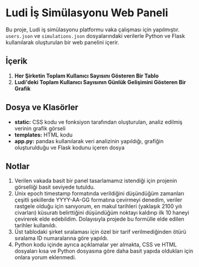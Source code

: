 # Ludi İş Simülasyonu Web Paneli

Bu proje, Ludi iş simülasyonu platformu vaka çalışması için yapılmıştır. `users.json` ve `simulations.json` dosyalarındaki verilerle Python ve Flask kullanılarak oluşturulan bir web panelini içerir.

## İçerik
1. **Her Şirketin Toplam Kullanıcı Sayısını Gösteren Bir Tablo**
2. **Ludi'deki Toplam Kullanıcı Sayısının Günlük Gelişimini Gösteren Bir Grafik**

## Dosya ve Klasörler
- **static:** CSS kodu ve fonksiyon tarafından oluşturulan, analiz edilmiş verinin grafik görseli
- **templates:** HTML kodu
- **app.py:** pandas kullanılarak veri analizinin yapıldığı, grafiğin oluşturulduğu ve Flask kodunu içeren dosya

## Notlar
1. Verilen vakada basit bir panel tasarlamamız istendiği için projenin görselliği basit seviyede tutuldu.
2. Unix epoch timestamp formatında verildiğini düşündüğüm zamanları çeşitli şekillerde YYYY-AA-GG formatına çevirmeyi denedim, veriler rastgele olduğu için sanıyorum, en makul tarihleri (yaklaşık 2100 yılı civarları) küsuratı belirttiğini düşündüğüm noktayı kaldırıp ilk 10 haneyi çevirerek elde edebildim. Dolayısıyla projede bu formülle elde edilen tarihler kullanıldı.
3. Üst tablodaki şirket sıralaması için özel bir tarif verilmediğinden ötürü sıralama ID numaralarına göre yapıldı.
4. Python kodu içinde ayrıca açıklamalar yer almakta, CSS ve HTML dosyaları kısa ve Python dosyasına göre daha basit yapıda oldukları için onlara yorum eklenmedi.

